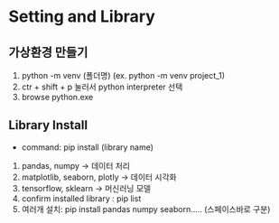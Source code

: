 # Setting and Library

## 가상환경 만들기
1. python -m venv (폴더명) (ex. python -m venv project_1)
2. ctr + shift + p 눌러서 python interpreter 선택
3. browse python.exe

## Library Install
* command: pip install (library name)
1. pandas, numpy -> 데이터 처리
2. matplotlib, seaborn, plotly -> 데이터 시각화
3. tensorflow, sklearn -> 머신러닝 모델
4. confirm installed library : pip list
5. 여러개 설치: pip install pandas numpy seaborn..... (스페이스바로 구분)